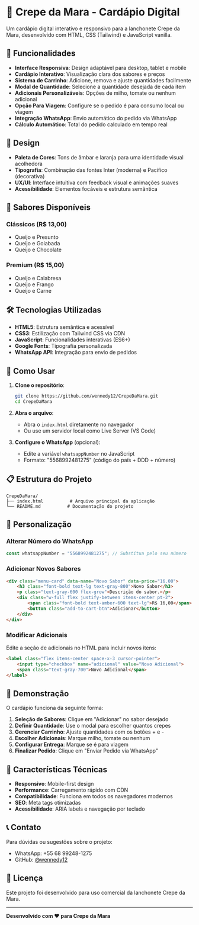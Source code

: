 # 🥞 Crepe da Mara - Cardápio Digital

Um cardápio digital interativo e responsivo para a lanchonete Crepe da Mara, desenvolvido com HTML, CSS (Tailwind) e JavaScript vanilla.

## 🚀 Funcionalidades

- **Interface Responsiva**: Design adaptável para desktop, tablet e mobile
- **Cardápio Interativo**: Visualização clara dos sabores e preços
- **Sistema de Carrinho**: Adicione, remova e ajuste quantidades facilmente
- **Modal de Quantidade**: Selecione a quantidade desejada de cada item
- **Adicionais Personalizáveis**: Opções de milho, tomate ou nenhum adicional
- **Opção Para Viagem**: Configure se o pedido é para consumo local ou viagem
- **Integração WhatsApp**: Envio automático do pedido via WhatsApp
- **Cálculo Automático**: Total do pedido calculado em tempo real

## 🎨 Design

- **Paleta de Cores**: Tons de âmbar e laranja para uma identidade visual acolhedora
- **Tipografia**: Combinação das fontes Inter (moderna) e Pacifico (decorativa)
- **UX/UI**: Interface intuitiva com feedback visual e animações suaves
- **Acessibilidade**: Elementos focáveis e estrutura semântica

## 📱 Sabores Disponíveis

### Clássicos (R$ 13,00)
- Queijo e Presunto
- Queijo e Goiabada  
- Queijo e Chocolate

### Premium (R$ 15,00)
- Queijo e Calabresa
- Queijo e Frango
- Queijo e Carne

## 🛠️ Tecnologias Utilizadas

- **HTML5**: Estrutura semântica e acessível
- **CSS3**: Estilização com Tailwind CSS via CDN
- **JavaScript**: Funcionalidades interativas (ES6+)
- **Google Fonts**: Tipografia personalizada
- **WhatsApp API**: Integração para envio de pedidos

## 🚀 Como Usar

1. **Clone o repositório**:
   ```bash
   git clone https://github.com/wennedy12/CrepeDaMara.git
   cd CrepeDaMara
   ```

2. **Abra o arquivo**:
   - Abra o `index.html` diretamente no navegador
   - Ou use um servidor local como Live Server (VS Code)

3. **Configure o WhatsApp** (opcional):
   - Edite a variável `whatsappNumber` no JavaScript
   - Formato: "5568992481275" (código do país + DDD + número)

## 📋 Estrutura do Projeto

```
CrepeDaMara/
├── index.html          # Arquivo principal da aplicação
└── README.md          # Documentação do projeto
```

## 🔧 Personalização

### Alterar Número do WhatsApp
```javascript
const whatsappNumber = "5568992481275"; // Substitua pelo seu número
```

### Adicionar Novos Sabores
```html
<div class="menu-card" data-name="Novo Sabor" data-price="16.00">
    <h3 class="font-bold text-lg text-gray-800">Novo Sabor</h3>
    <p class="text-gray-600 flex-grow">Descrição do sabor.</p>
    <div class="w-full flex justify-between items-center pt-2">
        <span class="font-bold text-amber-600 text-lg">R$ 16,00</span>
        <button class="add-to-cart-btn">Adicionar</button>
    </div>
</div>
```

### Modificar Adicionais
Edite a seção de adicionais no HTML para incluir novos itens:
```html
<label class="flex items-center space-x-3 cursor-pointer">
    <input type="checkbox" name="adicional" value="Novo Adicional">
    <span class="text-gray-700">Novo Adicional</span>
</label>
```

## 📱 Demonstração

O cardápio funciona da seguinte forma:

1. **Seleção de Sabores**: Clique em "Adicionar" no sabor desejado
2. **Definir Quantidade**: Use o modal para escolher quantos crepes
3. **Gerenciar Carrinho**: Ajuste quantidades com os botões + e -
4. **Escolher Adicionais**: Marque milho, tomate ou nenhum
5. **Configurar Entrega**: Marque se é para viagem
6. **Finalizar Pedido**: Clique em "Enviar Pedido via WhatsApp"

## 🌟 Características Técnicas

- **Responsivo**: Mobile-first design
- **Performance**: Carregamento rápido com CDN
- **Compatibilidade**: Funciona em todos os navegadores modernos
- **SEO**: Meta tags otimizadas
- **Acessibilidade**: ARIA labels e navegação por teclado

## 📞 Contato

Para dúvidas ou sugestões sobre o projeto:
- WhatsApp: +55 68 99248-1275
- GitHub: [@wennedy12](https://github.com/wennedy12)

## 📄 Licença

Este projeto foi desenvolvido para uso comercial da lanchonete Crepe da Mara.

---

**Desenvolvido com ❤️ para Crepe da Mara**
